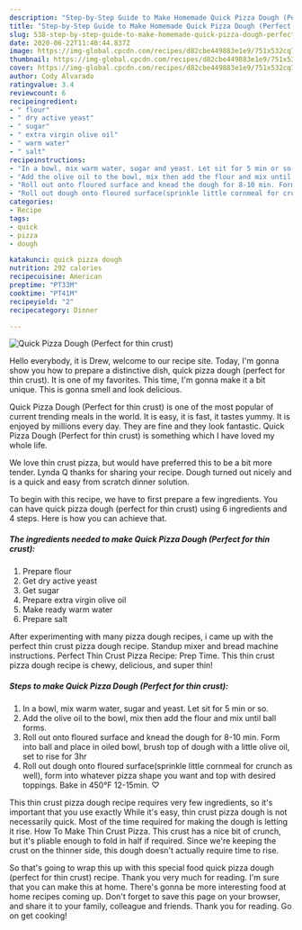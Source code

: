 ```yaml
---
description: "Step-by-Step Guide to Make Homemade Quick Pizza Dough (Perfect for thin crust)"
title: "Step-by-Step Guide to Make Homemade Quick Pizza Dough (Perfect for thin crust)"
slug: 538-step-by-step-guide-to-make-homemade-quick-pizza-dough-perfect-for-thin-crust
date: 2020-06-22T11:40:44.837Z
image: https://img-global.cpcdn.com/recipes/d82cbe449883e1e9/751x532cq70/quick-pizza-dough-perfect-for-thin-crust-recipe-main-photo.jpg
thumbnail: https://img-global.cpcdn.com/recipes/d82cbe449883e1e9/751x532cq70/quick-pizza-dough-perfect-for-thin-crust-recipe-main-photo.jpg
cover: https://img-global.cpcdn.com/recipes/d82cbe449883e1e9/751x532cq70/quick-pizza-dough-perfect-for-thin-crust-recipe-main-photo.jpg
author: Cody Alvarado
ratingvalue: 3.4
reviewcount: 6
recipeingredient:
- " flour"
- " dry active yeast"
- " sugar"
- " extra virgin olive oil"
- " warm water"
- " salt"
recipeinstructions:
- "In a bowl, mix warm water, sugar and yeast. Let sit for 5 min or so."
- "Add the olive oil to the bowl, mix then add the flour and mix until ball forms."
- "Roll out onto floured surface and knead the dough for 8-10 min. Form into ball and place in oiled bowl, brush top of dough with a little olive oil, set to rise for 3hr"
- "Roll out dough onto floured surface(sprinkle little cornmeal for crunch as well), form into whatever pizza shape you want and top with desired toppings. Bake in 450°F 12-15min. ♡"
categories:
- Recipe
tags:
- quick
- pizza
- dough

katakunci: quick pizza dough 
nutrition: 292 calories
recipecuisine: American
preptime: "PT33M"
cooktime: "PT41M"
recipeyield: "2"
recipecategory: Dinner

---
```



![Quick Pizza Dough (Perfect for thin crust)](https://img-global.cpcdn.com/recipes/d82cbe449883e1e9/751x532cq70/quick-pizza-dough-perfect-for-thin-crust-recipe-main-photo.jpg)

Hello everybody, it is Drew, welcome to our recipe site. Today, I'm gonna show you how to prepare a distinctive dish, quick pizza dough (perfect for thin crust). It is one of my favorites. This time, I'm gonna make it a bit unique. This is gonna smell and look delicious.

Quick Pizza Dough (Perfect for thin crust) is one of the most popular of current trending meals in the world. It is easy, it is fast, it tastes yummy. It is enjoyed by millions every day. They are fine and they look fantastic. Quick Pizza Dough (Perfect for thin crust) is something which I have loved my whole life.

We love thin crust pizza, but would have preferred this to be a bit more tender. Lynda Q thanks for sharing your recipe. Dough turned out nicely and is a quick and easy from scratch dinner solution.


To begin with this recipe, we have to first prepare a few ingredients. You can have quick pizza dough (perfect for thin crust) using 6 ingredients and 4 steps. Here is how you can achieve that.

<!--inarticleads1-->

##### The ingredients needed to make Quick Pizza Dough (Perfect for thin crust):

1. Prepare  flour
1. Get  dry active yeast
1. Get  sugar
1. Prepare  extra virgin olive oil
1. Make ready  warm water
1. Prepare  salt


After experimenting with many pizza dough recipes, i came up with the perfect thin crust pizza dough recipe. Standup mixer and bread machine instructions. Perfect Thin Crust Pizza Recipe: Prep Time. This thin crust pizza dough recipe is chewy, delicious, and super thin! 

<!--inarticleads2-->

##### Steps to make Quick Pizza Dough (Perfect for thin crust):

1. In a bowl, mix warm water, sugar and yeast. Let sit for 5 min or so.
1. Add the olive oil to the bowl, mix then add the flour and mix until ball forms.
1. Roll out onto floured surface and knead the dough for 8-10 min. Form into ball and place in oiled bowl, brush top of dough with a little olive oil, set to rise for 3hr
1. Roll out dough onto floured surface(sprinkle little cornmeal for crunch as well), form into whatever pizza shape you want and top with desired toppings. Bake in 450°F 12-15min. ♡


This thin crust pizza dough recipe requires very few ingredients, so it&#39;s important that you use exactly While it&#39;s easy, thin crust pizza dough is not necessarily quick. Most of the time required for making the dough is letting it rise. How To Make Thin Crust Pizza. This crust has a nice bit of crunch, but it&#39;s pliable enough to fold in half if required. Since we&#39;re keeping the crust on the thinner side, this dough doesn&#39;t actually require time to rise. 

So that's going to wrap this up with this special food quick pizza dough (perfect for thin crust) recipe. Thank you very much for reading. I'm sure that you can make this at home. There's gonna be more interesting food at home recipes coming up. Don't forget to save this page on your browser, and share it to your family, colleague and friends. Thank you for reading. Go on get cooking!

